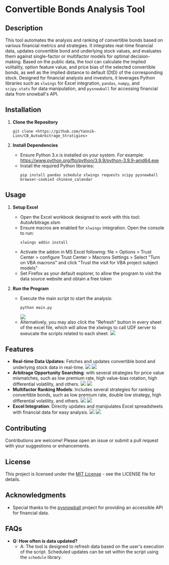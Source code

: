 # Convertible Bonds Analysis Tool

## Description
This tool automates the analysis and ranking of convertible bonds based on various financial metrics and strategies. It integrates real-time financial data, updates convertible bond and underlying stock values, and evaluates them against single-factor or multifactor models for optimal decision-making. Based on the public data, the tool can calculate the implied volitality, option feature value, and price bias of the selected convertible bonds, as well as the implied distance to default (DtD) of the corresponding stock. Designed for financial analysts and investors, it leverages Python libraries such as `xlwings` for Excel integration, `pandas`, `numpy`, and `scipy.stats` for data manipulation, and `pysnowball` for accessing financial data from snowball's API.

## Installation

1. **Clone the Repository**
   ```
   git clone <https://github.com/Yannik-Linn/CB_AutoArbitrage_Stratigies>
   ```
   
2. **Install Dependencies**
   - Ensure Python 3.x is installed on your system. For example:
     https://www.python.org/ftp/python/3.9.9/python-3.9.9-amd64.exe
   - Install the required Python libraries:
     ```
     pip install pandas schedule xlwings requests scipy pysnowball browser-cookie3 chinese_calendar
     ```

## Usage

1. **Setup Excel**
   - Open the Excel workbook designed to work with this tool: AutoArbitrage.xlsm
   - Ensure macros are enabled for `xlwings` integration. Open the console to run:
     ```
     xlwings addin install
     ```
   - Activate the addon in MS Excel following: file >  Options > Trust Center > configure Trust Center > Macrons Settings > Select "Turn on VBA macrons" and click "Trust the visit for VBA project subject models"
   - Set Firefox as your default explorer, to allow the program to visit the data source website and obtain a free token

2. **Run the Program**
   - Execute the main script to start the analysis:
     ```
     python main.py
     ```
     ![](.screenshots/Script_in_Spyder.png)
   - Alternatively, you may also click the "Refresh" button in every sheet of the excel file, which will allow the xlwings to call UDF server to exeucate the scripts related to each sheet.
     ![](.screenshots/Updata_Realtime_data.png)

## Features
- **Real-time Data Updates**: Fetches and updates convertible bond and underlying stock data in real-time.
  ![](.screenshots/Reatime_underlying_values.png)
  ![](.screenshots/Excel_Bond_sheet.png)
- **Arbitrage Opportunity Searching**: with several strategies for price value mismatches, such as low premium rate, high value-bias rotation, high differential volatility, and others.
  ![](.screenshots/CurrentPrice_vs_ConversionValue.png)
  ![](.screenshots/CurrentPrice_vs_impliedOptionPrice.png)
- **Multifactor Ranking Models**: Includes several strategies for ranking convertible bonds, such as low premium rate, double low strategy, high differential volatility, and others.
  ![](.screenshots/Mutifactor_Strategy.png)
  ![](.screenshots/PriceValueBias_vs_DifferentialVolitality.png)
- **Excel Integration**: Directly updates and manipulates Excel spreadsheets with financial data for easy analysis.
  ![](.screenshots/Excel_underlying_sheet.png)
  ![](.screenshots/Refresh_Underlyings.png)

## Contributing
Contributions are welcome! Please open an issue or submit a pull request with your suggestions or enhancements.

## License
This project is licensed under the [MIT License](LICENSE.md) - see the LICENSE file for details.

## Acknowledgments
- Special thanks to the [pysnowball](https://github.com/uname-yang/pysnowball) project for providing an accessible API for financial data.

## FAQs
- **Q: How often is data updated?**
  - A: The tool is designed to refresh data based on the user's execution of the script. Scheduled updates can be set within the script using the `schedule` library.
